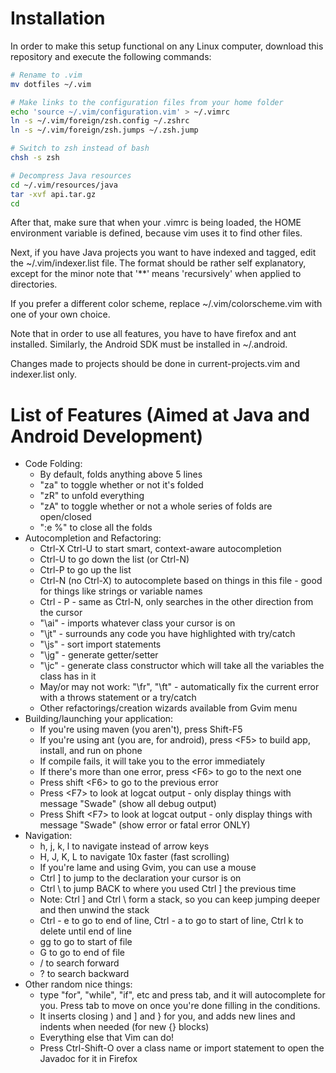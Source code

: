 Installation
============

In order to make this setup functional on any Linux computer, download this repository and execute the following commands:

```bash
# Rename to .vim
mv dotfiles ~/.vim

# Make links to the configuration files from your home folder
echo 'source ~/.vim/configuration.vim' > ~/.vimrc
ln -s ~/.vim/foreign/zsh.config ~/.zshrc
ln -s ~/.vim/foreign/zsh.jumps ~/.zsh.jump

# Switch to zsh instead of bash
chsh -s zsh

# Decompress Java resources
cd ~/.vim/resources/java
tar -xvf api.tar.gz
cd
```

After that, make sure that when your .vimrc is being loaded, the HOME environment variable is defined, because vim uses it to find other files.

Next, if you have Java projects you want to have indexed and tagged, edit the ~/.vim/indexer.list file. 
The format should be rather self explanatory, except for the minor note that '**' means 'recursively' when applied to directories.

If you prefer a different color scheme, replace ~/.vim/colorscheme.vim with one of your own choice.

Note that in order to use all features, you have to have firefox and ant installed.
Similarly, the Android SDK must be installed in ~/.android.

Changes made to projects should be done in current-projects.vim and indexer.list only.

List of Features (Aimed at Java and Android Development)
=======================================================
* Code Folding:
    * By default, folds anything above 5 lines
    * "za" to toggle whether or not it's folded
    * "zR" to unfold everything
    * "zA" to toggle whether or not a whole series of folds are open/closed
    * ":e %" to close all the folds
* Autocompletion and Refactoring:
    * Ctrl-X Ctrl-U to start smart, context-aware autocompletion
    * Ctrl-U to go down the list (or Ctrl-N)
    * Ctrl-P to go up the list
    * Ctrl-N (no Ctrl-X) to autocomplete based on things in this file - good for things like strings or variable names
    * Ctrl - P - same as Ctrl-N, only searches in the other direction from the cursor
    * "\ai" - imports whatever class your cursor is on
    * "\jt" - surrounds any code you have highlighted with try/catch
    * "\js" - sort import statements
    * "\jg" - generate getter/setter
    * "\jc" - generate class constructor which will take all the variables the class has in it
    * May/or may not work: "\fr", "\ft" - automatically fix the current error with a throws statement or a try/catch
    * Other refactorings/creation wizards available from Gvim menu
* Building/launching your application:
    * If you're using maven (you aren't), press Shift-F5
    * If you're using ant (you are, for android), press &lt;F5&gt; to build app, install, and run on phone
    * If compile fails, it will take you to the error immediately
    * If there's more than one error, press &lt;F6&gt; to go to the next one
    * Press shift &lt;F6&gt; to go to the previous error
    * Press &lt;F7&gt; to look at logcat output - only display things with message "Swade" (show all debug output)
    * Press Shift &lt;F7&gt; to look at logcat output - only display things with message "Swade" (show error or fatal error ONLY)
* Navigation:
    * h, j, k, l to navigate instead of arrow keys
    * H, J, K, L to navigate 10x faster (fast scrolling)
    * If you're lame and using Gvim, you can use a mouse
    * Ctrl ] to jump to the declaration your cursor is on
    * Ctrl \ to jump BACK to where you used Ctrl ] the previous time
    * Note: Ctrl ] and Ctrl \ form a stack, so you can keep jumping deeper and then unwind the stack
    * Ctrl - e to go to end of line, Ctrl - a to go to start of line, Ctrl k to delete until end of line
    * gg to go to start of file
    * G to go to end of file
    * / to search forward
    * ? to search backward
* Other random nice things:
    * type "for", "while", "if", etc and press tab, and it will autocomplete for you. Press tab to move on once you're done filling in the conditions.
    * It inserts closing ) and ] and } for you, and adds new lines and indents when needed (for new {} blocks)
    * Everything else that Vim can do!
    * Press Ctrl-Shift-O over a class name or import statement to open the Javadoc for it in Firefox
